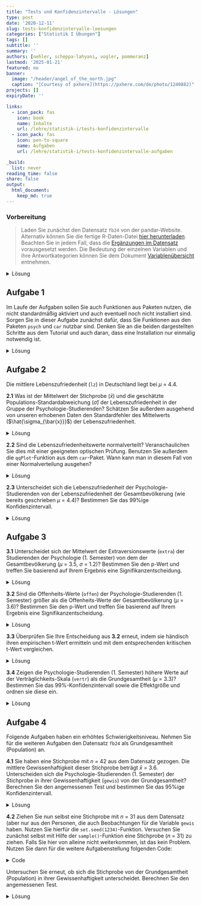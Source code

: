 ```yaml
---
title: "Tests und Konfidenzintervalle - Lösungen" 
type: post
date: '2020-12-11' 
slug: tests-konfidenzintervalle-loesungen
categories: ["Statistik I Übungen"] 
tags: [] 
subtitle: ''
summary: '' 
authors: [nehler, scheppa-lahyani, vogler, pommeranz] 
lastmod: '2025-01-21'
featured: no
banner:
  image: "/header/angel_of_the_north.jpg"
  caption: "[Courtesy of pxhere](https://pxhere.com/de/photo/1240882)"
projects: []
expiryDate: ''

links:
  - icon_pack: fas
    icon: book
    name: Inhalte
    url: /lehre/statistik-i/tests-konfidenzintervalle
  - icon_pack: fas
    icon: pen-to-square
    name: Aufgaben
    url: /lehre/statistik-i/tests-konfidenzintervalle-aufgaben

_build:
  list: never
reading_time: false
share: false
output:
  html_document:
    keep_md: true
---
```




### Vorbereitung

> Laden Sie zunächst den Datensatz `fb24` von der pandar-Website. Alternativ können Sie die fertige R-Daten-Datei [<i class="fas fa-download"></i> hier herunterladen](/daten/fb24.rda). Beachten Sie in jedem Fall, dass die [Ergänzungen im Datensatz](/lehre/statistik-i/tests-konfidenzintervalle/#prep) vorausgesetzt werden. Die Bedeutung der einzelnen Variablen und ihre Antwortkategorien können Sie dem Dokument [Variablenübersicht](/lehre/statistik-i/variablen.pdf) entnehmen.

<details><summary>Lösung</summary>


``` r
#### Was bisher geschah: ----

# Daten laden
load(url('https://pandar.netlify.app/daten/fb24.rda'))

# Nominalskalierte Variablen in Faktoren verwandeln
fb24$hand_factor <- factor(fb24$hand,
                             levels = 1:2,
                             labels = c("links", "rechts"))
fb24$fach <- factor(fb24$fach,
                    levels = 1:5,
                    labels = c('Allgemeine', 'Biologische', 'Entwicklung', 'Klinische', 'Diag./Meth.'))
fb24$ziel <- factor(fb24$ziel,
                        levels = 1:4,
                        labels = c("Wirtschaft", "Therapie", "Forschung", "Andere"))
fb24$wohnen <- factor(fb24$wohnen, 
                      levels = 1:4, 
                      labels = c("WG", "bei Eltern", "alleine", "sonstiges"))

# Rekodierung invertierter Items
fb24$mdbf4_r <- -1 * (fb24$mdbf4 - 5)
fb24$mdbf11_r <- -1 * (fb24$mdbf11 - 5)
fb24$mdbf3_r <-  -1 * (fb24$mdbf3 - 5)
fb24$mdbf9_r <-  -1 * (fb24$mdbf9 - 5)

# Berechnung von Skalenwerten
fb24$gs_pre  <- fb24[, c('mdbf1', 'mdbf4_r', 
                        'mdbf8', 'mdbf11_r')] |> rowMeans()
fb24$ru_pre <-  fb24[, c("mdbf3_r", "mdbf6", 
                         "mdbf9_r", "mdbf12")] |> rowMeans()

# z-Standardisierung
fb24$ru_pre_zstd <- scale(fb24$ru_pre, center = TRUE, scale = TRUE)
```

Prüfen Sie zur Sicherheit, ob alles funktioniert hat:


``` r
dim(fb24)
```

```
## [1] 192  50
```

Der Datensatz besteht aus 192 Zeilen (Beobachtungen) und mindestens (unter Einbeziehung der Ergänzungen) 50 Spalten (Variablen). Falls Sie bereits weitere eigene Variablen erstellt haben, kann die Spaltenzahl natürlich abweichen.

</details>


## Aufgabe 1

Im Laufe der Aufgaben sollen Sie auch Funktionen aus Paketen nutzen, die nicht standardmäßig aktiviert und auch eventuell noch nicht installiert sind. Sorgen Sie in dieser Aufgabe zunächst dafür, dass Sie Funktionen aus den Paketen `psych` und `car` nutzbar sind. Denken Sie an die beiden dargestellten Schritte aus dem Tutorial und auch daran, dass eine Installation nur einmalig notwendig ist. 

<details><summary>Lösung</summary>

Installieren aller wichtigen Packages. Beachten Sie, dass das `psych` Paket eventuell schon im Tutorial installiert wurde, weshalb Sie dies nicht nochmal machen müssen.


``` r
install.packages("psych")
install.packages("car")
```

Damit die Funktionen ansprechbar sind, müssen die Pakete auch noch mittels `library` aktiviert werden.


``` r
library(psych)
library(car)
```

</details>


## Aufgabe 2

Die mittlere Lebenszufriedenheit (`lz`) in Deutschland liegt bei $\mu$ = 4.4.

**2.1** Was ist der Mittelwert der Stichprobe ($\bar{x}$) und die geschätzte Populations-Standardabweichung ($\hat\sigma$) der Lebenszufriedenheit in der Gruppe der Psychologie-Studierenden? Schätzen Sie außerdem ausgehend von unseren erhobenen Daten den Standardfehler des Mittelwerts ($\hat{\sigma_{\bar{x}}}$) der Lebenszufriedenheit.

<details><summary>Lösung</summary>

**Variante 1**:


``` r
mean_lz <- mean(fb24$lz, na.rm = TRUE) #Mittlere Lebenszufriedenheit
mean_lz
```

```
## [1] 4.919895
```

``` r
sd_lz <- sd(fb24$lz, na.rm = TRUE) #Standardabweichung (Populationsschätzer)
sd_lz
```

```
## [1] 1.149701
```

``` r
n_lz <- length(na.omit(fb24$lz)) #Stichprobengröße

se_lz <- sd_lz / sqrt(n_lz) #Standardfehler
se_lz
```

```
## [1] 0.08318945
```

* Der Mittelwert der Lebenszufriedenheit in der Stichprobe liegt bei 4.92.
* Die Standardabweichung der Lebenszufriedenheit beträgt 1.15.
* Der Standardfehler des Mittelwerts der Lebenszufriedenheit wird als 0.083 geschätzt.

**Variante 2**:


``` r
describe(fb24$lz) #Funktion aus Paket "psych"
```

```
##    vars   n mean   sd median trimmed  mad min max range  skew kurtosis   se
## X1    1 191 4.92 1.15      5    4.98 1.19   2   7     5 -0.43    -0.41 0.08
```

</details>



**2.2** Sind die Lebenszufriedenheitswerte normalverteilt? Veranschaulichen Sie dies mit einer geeigneten optischen Prüfung. Benutzen Sie außerdem die `qqPlot`-Funktion aus dem `car`-Paket. Wann kann man in diesem Fall von einer Normalverteilung ausgehen?

<details><summary>Lösung</summary>


``` r
#Histogramm zur Veranschaulichung der Normalverteilung
hist(fb24$lz, xlim = c(1,7), main = "Histogramm", xlab = "Score", ylab = "Dichte", freq = FALSE)
curve(dnorm(x, mean = mean(fb24$lz, na.rm = TRUE), sd = sd(fb24$lz, na.rm = TRUE)), add = TRUE)
```

![](/lehre/statistik-i/tests-konfidenzintervalle-loesungen_files/figure-html/unnamed-chunk-123-1.png)<!-- -->

``` r
#geeigneter Plot: QQ-Plot. Alle Punkte sollten auf einer Linie liegen.
qqnorm(fb24$lz)
qqline(fb24$lz)
```

![](/lehre/statistik-i/tests-konfidenzintervalle-loesungen_files/figure-html/unnamed-chunk-123-2.png)<!-- -->

``` r
#Die qqPlot-Funktion zeichnet ein Konfidenzintervall in den QQ-Plot. Dies macht es für Betrachter:innen einfacher zu entscheiden, ob alle Punkte in etwa auf einer Linie liegen. Die Punkte sollten nicht außerhalb der blauen Linien liegen.
qqPlot(fb24$lz)
```

![](/lehre/statistik-i/tests-konfidenzintervalle-loesungen_files/figure-html/unnamed-chunk-123-3.png)<!-- -->

```
## [1]  18 181
```
Das Histogramm, sowie beide Darstellungsweisen des QQ-Plot weisen darauf hin, dass die Daten **nicht** normalverteilt sind.

</details>



**2.3** Unterscheidet sich die Lebenszufriedenheit der Psychologie-Studierenden von der Lebenszufriedenheit der Gesamtbevölkerung (wie bereits geschrieben $\mu$ = 4.4)? Bestimmen Sie das 99%ige Konfidenzintervall.

<details><summary>Lösung</summary>

Da die Varianz der Grundgesamtheit nicht bekannt ist, wird ein t-Test herangezogen.
Obwohl keine Normalverteilung vorliegt, können wir aufgrund des *zentralen Grenzwertsatzes* trotzdem einen t-Test rechnen.

**Hypothesengenerierung:**

$\alpha$ = .01 

$H_0$: Die durchschnittliche Lebenzufriedenheit der Psychologie-Studierenden $\mu_1$ unterscheidet sich nicht von der Lebenszufriedenheit der Gesamtbevölkerung $\mu_0$.

$H_0$: $\mu_0$ $=$ $\mu_1$

$H_1$: Die durchschnittliche Lebenzufriedenheit der Psychologie-Studierenden $\mu_1$ unterscheidet sich von der Lebenszufriedenheit der Gesamtbevölkerung $\mu_0$.

$H_1$: $\mu_0$ $\neq$ $\mu_1$


``` r
t.test(fb24$lz, mu=4.4)
```

```
## 
## 	One Sample t-test
## 
## data:  fb24$lz
## t = 6.2495, df = 190, p-value = 2.647e-09
## alternative hypothesis: true mean is not equal to 4.4
## 95 percent confidence interval:
##  4.755802 5.083989
## sample estimates:
## mean of x 
##  4.919895
```

``` r
t.test(fb24$lz, mu=4.4, conf.level = 0.99) #Default ist 95%, deshalb erhöhen wir auf 99%
```

```
## 
## 	One Sample t-test
## 
## data:  fb24$lz
## t = 6.2495, df = 190, p-value = 2.647e-09
## alternative hypothesis: true mean is not equal to 4.4
## 99 percent confidence interval:
##  4.70344 5.13635
## sample estimates:
## mean of x 
##  4.919895
```

Zuvor ist uns aufgefallen, dass die Lebenszufriedenheit nicht normalverteilt ist.
Außerdem haben wir gelernt das ab $n$ > 30 der zentrale Grenzwertsatz greift.
Es gibt aber auch noch die Möglichkeit auf einen Test mit weniger strengen Voraussetzungen zurückzugreifen. Dafür büßen wir etwas Power ($1 - \beta$) ein. Das heißt, wenn ein Effekt vorliegt ist es schwerer (unwahrscheinlicher) diesen nachzuweisen.
Der Ein-Stichproben Wilcoxon Tests der folgt wird **nicht** in der Vorlesung behandelt und ist auch **nicht** klausurrelevant.


``` r
wilcox.test(fb24$lz, mu = 4.4, conf.level = 0.99) #gleiche Argumente wie beim t-Test
```

```
## 
## 	Wilcoxon signed rank test with continuity correction
## 
## data:  fb24$lz
## V = 11503, p-value = 1.074e-07
## alternative hypothesis: true location is not equal to 4.4
```

Auch dieser Test fällt signifikant aus. Daraus können wir schließen:

Mit einer Irrtumswahrscheinlichkeit von 1% kann die $H_0$ verworfen werden. Die Psychologie-Studierenden unterscheiden sich in ihrer Lebenszufriedenheit von der Gesamtbevölkerung. 

</details>

## Aufgabe 3

**3.1** Unterscheidet sich der Mittelwert der Extraversionswerte (`extra`) der Studierenden der Psychologie (1. Semester) von dem der Gesamtbevölkerung ($\mu$ = 3.5, $\sigma$ = 1.2)? Bestimmen Sie den p-Wert und treffen Sie basierend auf Ihrem Ergebnis eine Signifikanzentscheidung.

<details><summary>Lösung</summary>

**Hypothesengenerierung:**

$\alpha$ = .05 

$H_0$: Der Mittelwert der Extraversionswerte der Psychologie-Studierenden $\mu_1$ unterscheidet sich nicht von der Gesamtbevölkerung $\mu_0$.

$H_0$: $\mu_0$ $=$ $\mu_1$

$H_1$: Die Mittelwert der Extraversionswerte der Psychologie-Studierenden $\mu_1$ unterscheidet sich von der Gesamtbevölkerung $\mu_0$.

$H_1$: $\mu_0$ $\neq$ $\mu_1$


``` r
## Erste Schritte

anyNA(fb24$extra) #NA's vorhanden

mean_extra_pop <- 3.5 #Mittelwert der Population

sd_extra_pop <- 1.2 #empirische Standardabweichung der Population

se_extra <- sd_extra_pop / sqrt(length(na.omit(fb24$extra))) #Standardfehler

mean_extra_smpl <- mean(fb24$extra, na.rm = TRUE) #Mittelwert der Stichprobe
```
**z-Wert bestimmen**

``` r
z_extra <- (mean_extra_smpl - mean_extra_pop) / se_extra #empirischer z-Wert
```
**p-Wert bestimmen**

``` r
2 * pnorm(z_extra) #p < .05, signifikant
```
**optionale z-Wert-Prüfung**

``` r
z_krit <- qnorm(1 - 0.05/2) #kritischer z-Wert, zweiseitig

abs(z_extra) > z_krit #signifikant, kann als zusätzliche Überprüfung genutzt werden
```

</details>

**3.2** Sind die Offenheits-Werte (`offen`) der Psychologie-Studierenden (1. Semester) größer als die Offenheits-Werte der Gesamtbevölkerung ($\mu$ = 3.6)? Bestimmen Sie den p-Wert und treffen Sie basierend auf Ihrem Ergebnis eine Signifikanzentscheidung.

<details><summary>Lösung</summary>

**Hypothesengenerierung:**

$\alpha$ = .05 

$H_0$: Die durchschnittlichen Offenheits-Werte der Psychologie-Studierenden $\mu_1$ sind geringer oder gleich groß wie die Werte der Gesamtbevölkerung $\mu_0$.

$H_0$: $\mu_0$ $\geq$ $\mu_1$

$H_1$: Die durchschnittlichen Offenheits-Werte der Psychologie-Studierenden $\mu_1$ sind größer als die Werte der Gesamtbevölkerung $\mu_0$.

$H_1$: $\mu_0$ $<$ $\mu_1$


``` r
t.test(fb24$offen, mu = 3.6, alternative = "greater")
```

```
## 
## 	One Sample t-test
## 
## data:  fb24$offen
## t = 2.9557, df = 190, p-value = 0.001757
## alternative hypothesis: true mean is greater than 3.6
## 95 percent confidence interval:
##  3.692078      Inf
## sample estimates:
## mean of x 
##  3.808901
```



Der p-Wert beträgt 0.0018 < .05, somit kann mit einer Irrtumswahrscheinlichkeit von 5% die $H_0$ verworfen werden. Die Psychologie-Studierenden haben höhere Offenheits-Werte im Vergleich zur Gesamtbevölkerung.


</details>

**3.3** Überprüfen Sie Ihre Entscheidung aus **3.2** erneut, indem sie händisch ihren empirischen t-Wert ermitteln und mit dem entsprechenden kritischen t-Wert vergleichen.

<details><summary>Lösung</summary>


``` r
t_emp <- (mean(fb24$offen, na.rm = TRUE)-3.6) / (sd(fb24$offen, na.rm = TRUE)/sqrt(length(na.omit(fb24$offen)))) # (Mittelwert Stichprobe - Mittelwert Population) / Standardfehler des Mittelwerts
t_krit <- qt(0.05, df = (length(na.omit(fb24$offen))-1), lower.tail = FALSE) # Bei "Default" des vorigen Tests gehen wir von 5% beim Alphafehler aus - Alternativhypothese Größer, daher lower.tail = F
t_emp > t_krit #Vergleich
```

```
## [1] TRUE
```

Da der empirische Wert größer als der kritische Wert ist, können wir erneut bestätigen, dass die H0 verworfen und die H1 angenommen werden kann!

</details>

**3.4** Zeigen die Psychologie-Studierenden (1. Semester) höhere Werte auf der Verträglichkeits-Skala (`vertr`) als die Grundgesamtheit ($\mu$ = 3.3)? Bestimmen Sie das 99%-Konfidenzintervall sowie die Effektgröße und ordnen sie diese ein.



<details><summary>Lösung</summary>

**Hypothesengenerierung:**

$\alpha$ = .01 

$H_0$: Die durchschnittlichen Verträglichkeits-Werte der Psychologie-Studierenden $\mu_1$ sind geringer oder gleich groß wie die Werte der Gesamtbevölkerung $\mu_0$.

$H_0$: $\mu_0$ $\geq$ $\mu_1$

$H_1$: Die durchschnittlichen Verträglichkeits-Werte der Psychologie-Studierenden $\mu_1$ sind größer als die Werte der Gesamtbevölkerung $\mu_0$.

$H_1$: $\mu_0$ $<$ $\mu_1$


``` r
anyNA(fb24$vertr) # NAs vorhanden !

mean_vertr <- mean(fb24$vertr, na.rm = TRUE) #Mittlere Verträglichkeit der Stichprobe

sd_vertr <- sd(fb24$vertr, na.rm = TRUE) #Stichproben SD (Populationsschätzer)

mean_pop_vertr <- 3.3 #Mittlere Verträglichkeit der Grundgesamtheit
```
**Konfidenzintervall**

``` r
t_quantil_einseitig_vertr <- qt(0.01, df = length(na.omit(fb24$vertr))-1, lower.tail = FALSE)

t_lower_vertr <- mean_vertr - t_quantil_einseitig_vertr * (sd_vertr / sqrt(length(na.omit(fb24$vertr)))) # Formel für N muss angepasst werden an NAs -> Wir nehmen die Länge des Vektors der Variable ohne NA statt nrow! Siehe Deskriptivstatistik für Intervallskalen
```
**Effektgröße**

``` r
d3 <- abs((mean_vertr - mean_pop_vertr) / sd_vertr) #abs(), da Betrag
d3
```

```
## [1] 0.2245748
```

Da der Mittelwert der Population von 3.3 kleiner ist als das untere Konfidenzintervall mit 3.345 kann die $H_0$ verworfen werden.
Die Effektgröße ist mit 0.22 nach Cohen (1988) als klein einzuordnen.


</details>





## Aufgabe 4

Folgende Aufgaben haben ein erhöhtes Schwierigkeitsniveau.
Nehmen Sie für die weiteren Aufgaben den Datensatz `fb24` als Grundgesamtheit (Population) an.

**4.1** Sie haben eine Stichprobe mit $n$ = 42 aus dem Datensatz gezogen. Die mittlere Gewissenhaftigkeit dieser Stichprobe beträgt $\bar{x}$ = 3.6. Unterscheiden sich die Psychologie-Studierenden (1. Semester) der Stichprobe in ihrer Gewissenhaftigkeit (`gewis`) von der Grundgesamtheit?
Berechnen Sie den angemessenen Test und bestimmen Sie das 95%ige Konfidenzintervall.

<details><summary>Lösung</summary>

**Hypothesengenerierung:**

$\alpha$ = .05 

$H_0$: Die durchschnittliche Gewissenhaftigkeit der Psychologie-Studierenden aus der Stichprobe $\mu_1$ unterscheidet sich nicht von der Gewissenhaftigkeit der Gesamtbevölkerung (Datensatz) $\mu_0$.

$H_0$: $\mu_0$ $=$ $\mu_1$

$H_1$: Die durchschnittliche Gewissenhaftigkeit der Psychologie-Studierenden aus der Stichprobe $\mu_1$ unterscheidet sich von der Gewissenhaftigkeit der Gesamtbevölkerung (Datensatz) $\mu_0$.

$H_1$: $\mu_0$ $\neq$ $\mu_1$

**z-Test:**

Wir arbeiten für diesen Aufgabenblock unter der Annahme, dass uns die Daten der gesamten Population, in unserem Fall aller Psychologie 1. Semester, in Form des Datensatzes `fb24` vorliegen. Daher ist der angemessene Test ist in diesem Fall der z-Test.

Zuvor überprüfen wir noch ob es fehlende Werte auf der Variable `gewis` gibt. Sollte dies nicht der Fall sein können wir uns das Argument `na.rm = TRUE` sowie die Funktion `na.omit()` später an mehreren Stellen in der Rechnung sparen.


``` r
anyNA(fb24$gewis) #NA's vorhanden
```

```
## [1] TRUE
```

Nun zur eigentlichen Rechnung:


``` r
mean_gewis_pop <- mean(fb24$gewis, na.rm = TRUE) #Mittelwert der Population

mean_gewis_smpl1 <- 3.6 #Mittelwert der Stichprobe
```

Weiterhin brauchen wir den Standardfehler. Dieser erechnet sich bei einem z-Test über die Standardabweichung der Population.

Da unser Datensatz nun die Population ist, können wir einfach die Standardabweichung der Werte im Datensatz bestimmen. Wir müssen hier aber nicht schätzen, da wir davon ausgehen, dass die ganze Population im Datensatz vorliegt. Deshalb muss die `sd()`-Funktion, die von Natur aus die geschätzte Standardabweichung berechnet, noch korrigiert werden mit dem Faktor $\sqrt\frac{n-1}{n}$. Anschließend kann der Standardfehler des Mittelwerts berechnet werden.


``` r
sd_gewis_pop <- sd(fb24$gewis, na.rm = TRUE) * sqrt((length(na.omit(fb24$gewis)) - 1) / length(na.omit(fb24$gewis))) #empirische Standardabweichung der Population

se_gewis <- sd_gewis_pop / sqrt(42) #Standardfehler des Mittelwerts 
```


Die Teststatistik bestimmt sich mit:


``` r
z_gewis1 <- (mean_gewis_smpl1 - mean_gewis_pop) / se_gewis #empirischer z-Wert

z_krit <- qnorm(1 - 0.05/2) #kritischer z-Wert, zweiseitig
```

Der Abgleich des empirischen z-Werts mit dem kritischen Wert ergibt:


``` r
abs(z_gewis1) > z_krit #nicht signifikant
```

```
## [1] FALSE
```

Alternativ lässt sich auch noch der p-Wert über folgende Formel berechnen:


``` r
2 * pnorm(z_gewis1, lower.tail = FALSE) #p Wert
```

```
## [1] 0.4214418
```

Da dieser größer ist als unser $alpha = 0.05$ können wir die Nullhypothese nicht verwerfen.

**Konfidenzintervall:**


``` r
upper_conf_gewis <- mean_gewis_smpl1 + z_krit * se_gewis
lower_conf_gewis <- mean_gewis_smpl1 - z_krit * se_gewis

conf_int <- c(lower_conf_gewis, upper_conf_gewis)
conf_int
```

```
## [1] 3.330671 3.869329
```

Mit einer Irrtumswahrscheinlichkeit von 5% kann die $H_0$ nicht verworfen werden. Die Psychologie-Studierenden der Stichprobe unterscheiden sich nicht in ihrer Gewissenhaftigkeit von der Grundgesamtheit (Datensatz). 
Das 95%-ige Konfidenzintervall liegt zwischen 3.33 und 3.87.


</details>


**4.2** Ziehen Sie nun selbst eine Stichprobe mit $n$ = 31 aus dem Datensatz (aber nur aus den Personen, die auch Beobachtungen für die Variable `gewis` haben. Nutzen Sie hierfür die `set.seed(1234)`-Funktion. Versuchen Sie zunächst selbst mit Hilfe der `sample()`-Funktion eine Stichprobe ($n$ = 31) zu ziehen. Falls Sie hier von alleine nicht weiterkommen, ist das kein Problem. Nutzen Sie dann für die weitere Aufgabenstellung folgenden Code:

<details><summary>Code</summary>


``` r
fb24_red <- fb24[!is.na(fb24$gewis),] #NA's entfernen
set.seed(1234) #erlaubt Reproduzierbarkeit
fb24_sample <- fb24_red[sample(nrow(fb24_red), size = 31), ] #zieht eine Stichprobe mit n = 31
```

</details>

Untersuchen Sie erneut, ob sich die Stichprobe von der Grundgesamtheit (Population) in ihrer Gewissenhaftigkeit unterscheidet. Berechnen Sie den angemessenen Test.

<details><summary>Lösung</summary>

**Hypothesengenerierung:**

$\alpha$ = .05 

$H_0$: Die durchschnittliche Gewissenhaftigkeit der Psychologie-Studierenden aus der Stichprobe $\mu_1$ unterscheidet sich nicht von der Gewissenhaftigkeit der Gesamtbevölkerung (Datensatz) $\mu_0$.

$H_0$: $\mu_0$ $=$ $\mu_1$

$H_1$: Die durchschnittliche Gewissenhaftigkeit der Psychologie-Studierenden aus der Stichprobe $\mu_1$ unterscheidet sich von der Gewissenhaftigkeit der Gesamtbevölkerung (Datensatz) $\mu_0$.

$H_1$: $\mu_0$ $\neq$ $\mu_1$

**Stichprobenziehung:**


``` r
fb24_red <- fb24[!is.na(fb24$gewis),] #NA's entfernen

set.seed(1234) #erlaubt Reproduzierbarkeit
fb24_sample <- fb24_red[sample(nrow(fb24_red), size = 31), ] #zieht eine Stichprobe mit n = 31
```

Mit der `set.seed()`-Funktion haben wir uns bereits im vorherigen Kapitel zu [Verteilungen](/lehre/statistik-i/verteilungen/) beschäftigt. Sie erlaubt uns die Ergebnisse eines Zufallsvorgangs konstant zu halten.
Die `sample()`-Funktion nimmt als erstes Argument **keinen** Datensatz entgegen sondern ausschließlich einen Vektor. Daher nutzen wir die Funktion um uns wahllos 31 Zahlen zwischen 1 und `nrow(fb24_red)` auszugeben. Der äußere Teil gibt uns dann die Zeilen (Personen) die mit den besagten 31 Zahlen übereinstimmen wieder. 

**z-Test:**

Nachdem wir unsere Stichprobe gezogen haben ist die Berechnung analog zu Aufgabe 4.1. Für eine detailierte Beschreibung der Rechenschritte verweisen wir Sie auf die Lösung der vorherigen Aufgabe. Es ist allerdings wichtig zu erwähnen, das wir hier nicht mit fehlenden Werten arbeiten müssen, weshalb wir die Anzahl der genutzten Funktionen und Argumente reduzieren können, indem wir die Behandlung fehlender Werte weglassen.


``` r
anyNA(fb24$gewis) # NA's vorhanden
```

```
## [1] TRUE
```

``` r
anyNA(fb24_red$gewis) # keine NA's vorhanden durch Reduzierung
```

```
## [1] FALSE
```

``` r
anyNA(fb24_sample$gewis) # keine NA's vorhanden da Stichprobe aus fb24_red
```

```
## [1] FALSE
```

``` r
mean_gewis_pop <- mean(fb24_red$gewis) # Mittelwert der Population

sd_gewis_pop <- sd(fb24_red$gewis) * sqrt((length(fb24_red$gewis) - 1) / length(fb24_red$gewis)) # empirische Standardabweichung der Population - ist also die Populationsvarianz

se_gewis <- sd_gewis_pop / sqrt(length(fb24_sample$gewis)) # Standardfehler des Mittelwerts

mean_gewis_smpl2 <- mean(fb24_sample$gewis) # Mittelwert der Stichprobe

z_gewis2 <- (mean_gewis_smpl2 - mean_gewis_pop) / se_gewis #empirischer z-Wert

z_krit <- qnorm(1 - 0.05/2) # kritischer z-Wert, zweiseitig

abs(z_gewis2) > z_krit # nicht signifikant
```

```
## [1] FALSE
```

``` r
2 * pnorm(z_gewis2, lower.tail = FALSE) #p > .05, nicht signifikant
```

```
## [1] 0.2021192
```

Mit einer Irrtumswahrscheinlichkeit von 5% kann die $H_0$ **nicht** verworfen werden. Die Psychologie-Studierenden der Stichprobe unterscheiden sich in ihrer Gewissenhaftigkeit nicht von der Grundgesamtheit (Datensatz). 

</details>
